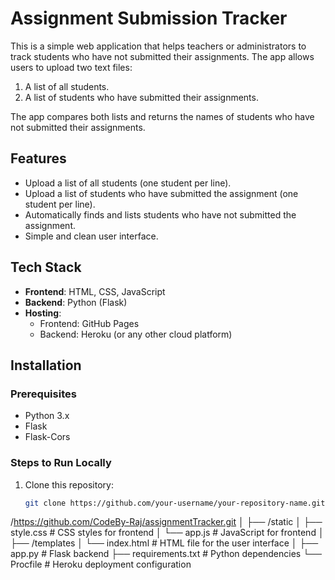 # Assignment Submission Tracker

This is a simple web application that helps teachers or administrators to track students who have not submitted their assignments. The app allows users to upload two text files:
1. A list of all students.
2. A list of students who have submitted their assignments.

The app compares both lists and returns the names of students who have not submitted their assignments.

## Features
- Upload a list of all students (one student per line).
- Upload a list of students who have submitted the assignment (one student per line).
- Automatically finds and lists students who have not submitted the assignment.
- Simple and clean user interface.

## Tech Stack
- **Frontend**: HTML, CSS, JavaScript
- **Backend**: Python (Flask)
- **Hosting**:
  - Frontend: GitHub Pages
  - Backend: Heroku (or any other cloud platform)

## Installation

### Prerequisites
- Python 3.x
- Flask
- Flask-Cors

### Steps to Run Locally

1. Clone this repository:
   ```bash
   git clone https://github.com/your-username/your-repository-name.git

/https://github.com/CodeBy-Raj/assignmentTracker.git
│
├── /static
│   ├── style.css        # CSS styles for frontend
│   └── app.js           # JavaScript for frontend
│
├── /templates
│   └── index.html       # HTML file for the user interface
│
├── app.py               # Flask backend
├── requirements.txt     # Python dependencies
└── Procfile             # Heroku deployment configuration
